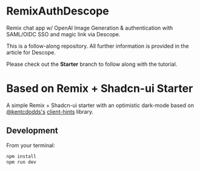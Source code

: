 # RemixAuthDescope
Remix chat app w/ OpenAI Image Generation & authentication with SAML/OIDC SSO and magic link via Descope.

This is a follow-along repository. All further information is provided in the article for Descope.

Please check out the **Starter** branch to follow along with the tutorial.

# Based on Remix + Shadcn-ui Starter

A simple Remix + Shadcn-ui starter with an optimistic dark-mode based on [@kentcdodds's](https://twitter.com/kentcdodds) [client-hints](https://github.com/epicweb-dev/client-hints/tree/main) library.


## Development

From your terminal:

```sh
npm install
npm run dev
```

